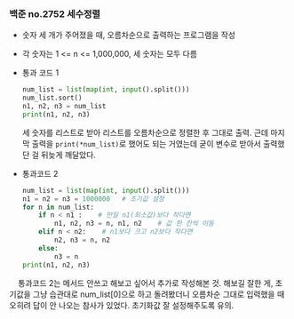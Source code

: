 ### 백준 no.2752 세수정렬

- 숫자 세 개가 주어졌을 때, 오름차순으로 출력하는 프로그램을 작성

- 각 숫자는 1 <= n <= 1,000,000, 세 숫자는 모두 다름

- 통과 코드 1
  
  ```python
  num_list = list(map(int, input().split()))
  num_list.sort()
  n1, n2, n3 = num_list
  print(n1, n2, n3)
  ```
  
  세 숫자를 리스트로 받아 리스트를 오름차순으로 정렬한 후 그대로 출력. 근데 마지막 출력을 `print(*num_list)`로 했어도 되는 거였는데 굳이 변수로 받아서 출력했단 걸 뒤늦게 깨달았다. 
  
  

- 통과코드 2
  
  ```python
  num_list = list(map(int, input().split()))
  n1 = n2 = n3 = 1000000   # 초기값 설정
  for n in num_list:
      if n < n1 :    # 만일 n1(최소값)보다 작다면
          n1, n2, n3 = n, n1, n2    # 값 한 칸씩 이동
      elif n < n2:    # n1보다 크고 n2보다 작다면
          n2, n3 = n, n2
      else:
          n3 = n
  print(n1, n2, n3)
  ```

    통과코드 2는 메서드 안쓰고 해보고 싶어서 추가로 작성해본 것. 해보길 잘한 게, 초기값을 그냥 습관대로 num_list[0]으로 하고 돌려봤더니 오름차순 그대로 입력했을 때 오히려 답이 안 나오는 참사가 있었다. 초기화값 잘 설정해주도록 유의.


